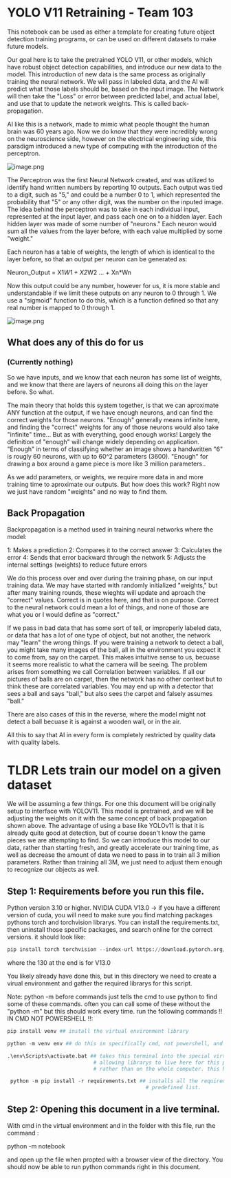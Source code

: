 # YOLO V11 Retraining - Team 103

This notebook can be used as either a template for creating future object detection training programs, or can be used on different datasets to make future models. 

Our goal here is to take the pretrained YOLO V11, or other models, which have robust object detection capabilities, and introduce our new data to the model. This introduction of new data is the same process as originally training the neural network. We will pass in labeled data, and the AI will predict what those labels should be, based on the input image. The Network will then take the "Loss" or error between predicted label, and actual label, and use that to update the network weights. This is called back-propagation.

AI like this is a network, made to mimic what people thought the human brain was 60 years ago. Now we do know that they were incredibly wrong on the neuroscience side, however on the electrical engineering side, this paradigm introduced a new type of computing with the introduction of the perceptron. 

![image.png](https://blogger.googleusercontent.com/img/b/R29vZ2xl/AVvXsEgxIM5ebUtSZ06KqB3p1Q3L1s_6pMKr0riYmEoj1-xyuT3kzDBOvxj9K9WJp-koQBvHe8BDtGH-PTjp8Gf9qku1Hj3l4XJbRXPAwRhSL6kHuXgCEy_cL09ri11hCmzRBltxpka1MgJbaARsI8PpijnMwcarTCn68i47xoeMEPKH2ngutLA0XLuYk0erpA/s1640/single%20and%20multi-layer%20perceptron%20image%20combined%202.png)

The Perceptron was the first Neural Network created, and was utilized to identify hand written numbers by reporting 10 outputs. Each output was tied to a digit, such as "5," and could be a number 0 to 1, which represented the probability that "5" or any other digit, was the number on the inputed image. 
The idea behind the perceptron was to take in each individual input, represented at the input layer, and pass each one on to a hidden layer. Each hidden layer was made of some number of "neurons." Each neuron would sum all the values from the layer before, with each value multiplied by some "weight."

Each neuron has a table of weights, the length of which is identical to the layer before, so that an output per neuron can be generated as: 

Neuron_Output = X1*W1 + X2*W2 ... + Xn*Wn

Now this output could be any number, however for us, it is more stable and understandable if we limit these outputs on any neuron to 0 through 1. We use a "sigmoid" function to do this, which is a function defined so that any real number is mapped to 0 through 1.

![image.png](https://miro.medium.com/v2/resize:fit:1400/1*a04iKNbchayCAJ7-0QlesA.png)


## What does any of this do for us
### (Currently nothing)

So we have inputs, and we know that each neuron has some list of weights, and we know that there are layers of neurons all doing this on the layer before. So what. 

The main theory that holds this system together, is that we can aproximate ANY function at the output, if we have enough neurons, and can find the correct weights for those neurons. "Enough" generally means infinite here, and finding the "correct" weights for any of those neurons would also take "infinite" time... But as with everything, good enough works! Largely the definition of "enough" will change widely depending on application. "Enough" in terms of classifying whether an image shows a handwritten "6" is rougly 60 neurons, with up to 60^2 parameters (3600). "Enough" for drawing a box around a game piece is more like 3 million parameters..

As we add parameters, or weights, we require more data in and more training time to aproximate our outputs. But how does this work? Right now we just have random "weights" and no way to find them.

## Back Propagation

Backpropagation is a method used in training neural networks where the model:

1: Makes a prediction
2: Compares it to the correct answer
3: Calculates the error
4: Sends that error backward through the network
5: Adjusts the internal settings (weights) to reduce future errors

We do this process over and over during the training phase, on our input training data. We may have started with randomly initialized "weights,"  but after many training rounds, these wieghts will update and aproach the "correct" values. Correct is in quotes here, and that is on purpose. Correct to the neural network could mean a lot of things, and none of those are what you or I would define as "correct."

If we pass in bad data that has some sort of tell, or improperly labeled data, or data that has a lot of one type of object, but not another, the network may "learn" the wrong things. If you were training a network to detect a ball, you might take many images of the ball, all in the environment you expect it to come from, say on the carpet. This makes intuitive sense to us, becuase it seems more realistic to what the camera will be seeing. The problem arises from something we call Correlation between variables. If all our pictures of balls are on carpet, then the network has no other context but to think these are correlated variables. You may end up with a detector that sees a ball and says "ball," but also sees the carpet and falsely assumes "ball."

There are also cases of this in the reverse, where the model might not detect a ball becuase it is against a wooden wall, or in the air.

All this to say that AI in every form is completely restricted by quality data with quality labels.

# TLDR Lets train our model on a given dataset

We will be assuming a few things. For one this document will be originally setup to interface with YOLOV11. This model is pretrained, and we will be adjusting the weights on it with the same concept of back propagation shown above. The advantage of using a base like YOLOv11 is that it is already quite good at detection, but of course doesn't know the game pieces we are attempting to find. So we can introduce this model to our data, rather than starting fresh, and greatly accelerate our training time, as well as decrease the amount of data we need to pass in to train all 3 million parameters. Rather than training all 3M, we just need to adjust them enough to recognize our objects as well.

## Step 1: Requirements before you run this file.

Python version 3.10 or higher.
NVIDIA CUDA V13.0 -> if you have a different version of cuda, you will need to make sure you find matching packages pythons torch and torchvision librarys. You can install the requirements.txt, then uninstall those specific packages, and search online for the correct versions. it should look like:
```python
pip install torch torchvision --index-url https://download.pytorch.org/whl/cu130
```
where the 130 at the end is for V13.0

You likely already have done this, but in this directory we need to create a virual environment and gather the required librarys for this script.

Note: python -m before commands just tells the cmd to use python to find some of these commands. often you can call some of these without the "python -m" but this should work every time.
run the following commands !! IN CMD NOT POWERSHELL !!:

```python
pip install venv ## install the virtual environment library

python -m venv env ## do this in specifically cmd, not powershell, and in the folder with this file.

.\env\Scripts\activate.bat ## takes this terminal into the special virtual environment, 
                            # allowing librarys to live here for this project specifically,
                            # rather than on the whole computer. this helps with keeping versions alligned.

 python -m pip install -r requirements.txt ## installs all the requirements for this notebook using the 
                                             # predefined list. 
```

## Step 2: Opening this document in a live terminal. 

With cmd in the virtual environment and in the folder with this file, run the command :

python -m notebook

and open up the file when propted with a browser view of the directory. You should now be able to run python commands right in this document.

